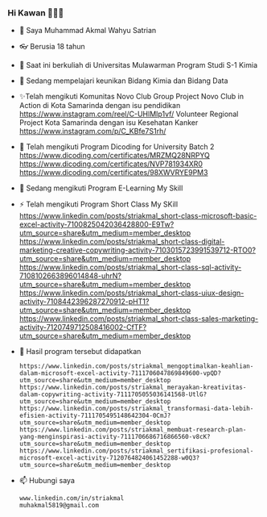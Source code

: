 ### Hi Kawan 👋👋👋


- 🔭  Saya Muhammad Akmal Wahyu Satrian
- 👓  Berusia 18 tahun
- 🎈  Saat ini berkuliah di Universitas Mulawarman Program Studi S-1 Kimia

- 🌱 Sedang mempelajari keunikan Bidang Kimia dan Bidang Data

- ✨Telah mengikuti Komunitas Novo Club
      Group Project Novo Club in Action di Kota Samarinda dengan isu pendidikan
      https://www.instagram.com/reel/C-UHlMIp1vf/
      Volunteer Regional Project Kota Samarinda dengan isu Kesehatan Kanker
      https://www.instagram.com/p/C_KBfe7S1rh/
    
- 🚀 Telah mengikuti Program Dicoding for University Batch 2
      https://www.dicoding.com/certificates/MRZMQ28NRPYQ
      https://www.dicoding.com/certificates/NVP781934XR0
      https://www.dicoding.com/certificates/98XWVRYE9PM3

- 🥥 Sedang mengikuti Program E-Learning My Skill
      
- ⚡ Telah mengikuti Program Short Class My SKill
      https://www.linkedin.com/posts/striakmal_short-class-microsoft-basic-excel-activity-7100825042036428800-E9Tw?utm_source=share&utm_medium=member_desktop
      https://www.linkedin.com/posts/striakmal_short-class-digital-marketing-creative-copywriting-activity-7103015723991539712-RTO0?utm_source=share&utm_medium=member_desktop
      https://www.linkedin.com/posts/striakmal_short-class-sql-activity-7108102663896014848-uhrN?utm_source=share&utm_medium=member_desktop
      https://www.linkedin.com/posts/striakmal_short-class-uiux-design-activity-7108442396287270912-pHT1?utm_source=share&utm_medium=member_desktop
      https://www.linkedin.com/posts/striakmal_short-class-sales-marketing-activity-7120749712508416002-CfTF?utm_source=share&utm_medium=member_desktop
   

- 🍂 Hasil program tersebut didapatkan

      https://www.linkedin.com/posts/striakmal_mengoptimalkan-keahlian-dalam-microsoft-excel-activity-7111706047869849600-vpQD?utm_source=share&utm_medium=member_desktop
      https://www.linkedin.com/posts/striakmal_merayakan-kreativitas-dalam-copywriting-activity-7111705055036141568-UtlG?utm_source=share&utm_medium=member_desktop
      https://www.linkedin.com/posts/striakmal_transformasi-data-lebih-efisien-activity-7111705495148642304-0CmJ?utm_source=share&utm_medium=member_desktop
      https://www.linkedin.com/posts/striakmal_membuat-research-plan-yang-menginspirasi-activity-7111706686716866560-v8cK?utm_source=share&utm_medium=member_desktop
      https://www.linkedin.com/posts/striakmal_sertifikasi-profesional-microsoft-excel-activity-7120764824061452288-w0Q3?utm_source=share&utm_medium=member_desktop

- 📫 Hubungi saya
  
      www.linkedin.com/in/striakmal
      muhakmal5819@gmail.com
    


